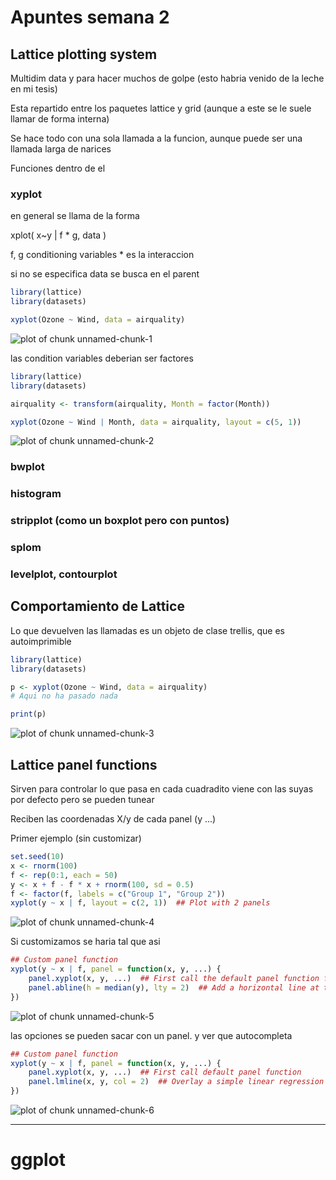 Apuntes semana 2
========================================================

Lattice plotting system
------------------------

Multidim data y para hacer muchos de golpe (esto habria venido de la leche en mi tesis)

Esta repartido entre los paquetes lattice y grid (aunque a este se le suele llamar de forma interna) 

Se hace todo con una sola llamada a la funcion, aunque puede ser una llamada larga de narices

Funciones dentro de el

### xyplot 

en general se llama de la forma

xplot( x~y | f * g, data )

f, g conditioning variables * es la interaccion

si no se especifica data se busca en el parent



```r
library(lattice)
library(datasets)

xyplot(Ozone ~ Wind, data = airquality)
```

![plot of chunk unnamed-chunk-1](figure/unnamed-chunk-1.png) 


las condition variables deberian ser factores 


```r
library(lattice)
library(datasets)

airquality <- transform(airquality, Month = factor(Month))

xyplot(Ozone ~ Wind | Month, data = airquality, layout = c(5, 1))
```

![plot of chunk unnamed-chunk-2](figure/unnamed-chunk-2.png) 





###  bwplot

### histogram

###  stripplot (como un boxplot pero con puntos)

###  splom 

###  levelplot, contourplot 


Comportamiento de Lattice
-------------------------

Lo que devuelven las llamadas es un objeto de clase trellis, que es autoimprimible


```r
library(lattice)
library(datasets)

p <- xyplot(Ozone ~ Wind, data = airquality)
# Aqui no ha pasado nada

print(p)
```

![plot of chunk unnamed-chunk-3](figure/unnamed-chunk-3.png) 

 
 
Lattice panel functions
-----------------------

Sirven para controlar lo que pasa en cada cuadradito
viene con las suyas por defecto pero se pueden tunear

Reciben las coordenadas X/y de cada panel (y ...) 


Primer ejemplo (sin customizar)



```r
set.seed(10)
x <- rnorm(100)
f <- rep(0:1, each = 50)
y <- x + f - f * x + rnorm(100, sd = 0.5)
f <- factor(f, labels = c("Group 1", "Group 2"))
xyplot(y ~ x | f, layout = c(2, 1))  ## Plot with 2 panels
```

![plot of chunk unnamed-chunk-4](figure/unnamed-chunk-4.png) 


Si customizamos se haria tal que asi


```r
## Custom panel function
xyplot(y ~ x | f, panel = function(x, y, ...) {
    panel.xyplot(x, y, ...)  ## First call the default panel function for 'xyplot'
    panel.abline(h = median(y), lty = 2)  ## Add a horizontal line at the median
})
```

![plot of chunk unnamed-chunk-5](figure/unnamed-chunk-5.png) 


las opciones se pueden sacar con un panel. y ver que autocompleta


```r
## Custom panel function
xyplot(y ~ x | f, panel = function(x, y, ...) {
    panel.xyplot(x, y, ...)  ## First call default panel function
    panel.lmline(x, y, col = 2)  ## Overlay a simple linear regression line
})
```

![plot of chunk unnamed-chunk-6](figure/unnamed-chunk-6.png) 


-------------------------------
 
 
ggplot
=============
 
 
